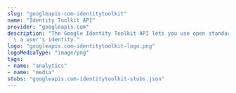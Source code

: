 ```yaml
---
slug: "googleapis-com-identitytoolkit"
name: "Identity Toolkit API"
provider: "googleapis.com"
description: "The Google Identity Toolkit API lets you use open standards to verify\
  \ a user's identity."
logo: "googleapis.com-identitytoolkit-logo.png"
logoMediaType: "image/png"
tags:
- name: "analytics"
- name: "media"
stubs: "googleapis.com-identitytoolkit-stubs.json"
---
```

